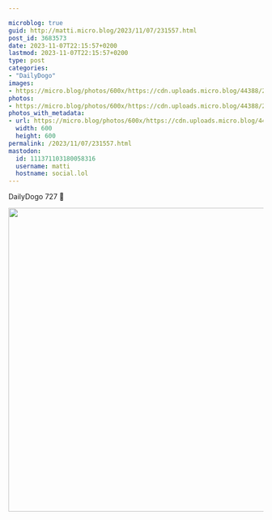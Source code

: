 ```yaml
---

microblog: true
guid: http://matti.micro.blog/2023/11/07/231557.html
post_id: 3683573
date: 2023-11-07T22:15:57+0200
lastmod: 2023-11-07T22:15:57+0200
type: post
categories:
- "DailyDogo"
images:
- https://micro.blog/photos/600x/https://cdn.uploads.micro.blog/44388/2023/544e47af62e64fa98da7f4c503cff45f.jpg
photos:
- https://micro.blog/photos/600x/https://cdn.uploads.micro.blog/44388/2023/544e47af62e64fa98da7f4c503cff45f.jpg
photos_with_metadata:
- url: https://micro.blog/photos/600x/https://cdn.uploads.micro.blog/44388/2023/544e47af62e64fa98da7f4c503cff45f.jpg
  width: 600
  height: 600
permalink: /2023/11/07/231557.html
mastodon:
  id: 111371103180058316
  username: matti
  hostname: social.lol
---
```

DailyDogo 727 🐶

<img src="/media/uploads/2023/544e47af62e64fa98da7f4c503cff45f.jpg" width="600" height="600" alt="" />
